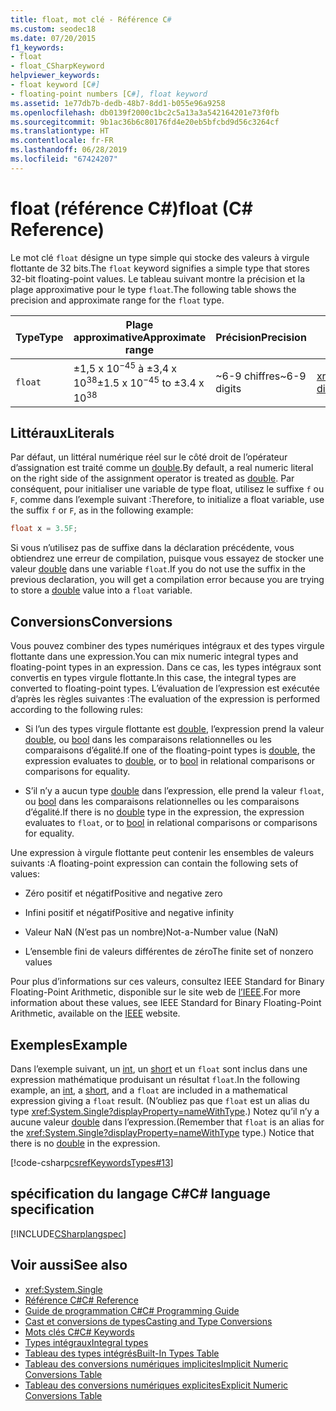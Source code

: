 ```yaml
---
title: float, mot clé - Référence C#
ms.custom: seodec18
ms.date: 07/20/2015
f1_keywords:
- float
- float_CSharpKeyword
helpviewer_keywords:
- float keyword [C#]
- floating-point numbers [C#], float keyword
ms.assetid: 1e77db7b-dedb-48b7-8dd1-b055e96a9258
ms.openlocfilehash: db0139f2000c1bc2c5a13a3a542164201e73f0fb
ms.sourcegitcommit: 9b1ac36b6c80176fd4e20eb5bfcbd9d56c3264cf
ms.translationtype: HT
ms.contentlocale: fr-FR
ms.lasthandoff: 06/28/2019
ms.locfileid: "67424207"
---
```

# <a name="float-c-reference"></a><span data-ttu-id="ca04d-102">float (référence C#)</span><span class="sxs-lookup"><span data-stu-id="ca04d-102">float (C# Reference)</span></span>

<span data-ttu-id="ca04d-103">Le mot clé `float` désigne un type simple qui stocke des valeurs à virgule flottante de 32 bits.</span><span class="sxs-lookup"><span data-stu-id="ca04d-103">The `float` keyword signifies a simple type that stores 32-bit floating-point values.</span></span> <span data-ttu-id="ca04d-104">Le tableau suivant montre la précision et la plage approximative pour le type `float`.</span><span class="sxs-lookup"><span data-stu-id="ca04d-104">The following table shows the precision and approximate range for the `float` type.</span></span>

|<span data-ttu-id="ca04d-105">Type</span><span class="sxs-lookup"><span data-stu-id="ca04d-105">Type</span></span>|<span data-ttu-id="ca04d-106">Plage approximative</span><span class="sxs-lookup"><span data-stu-id="ca04d-106">Approximate range</span></span>|<span data-ttu-id="ca04d-107">Précision</span><span class="sxs-lookup"><span data-stu-id="ca04d-107">Precision</span></span>|<span data-ttu-id="ca04d-108">Type .NET</span><span class="sxs-lookup"><span data-stu-id="ca04d-108">.NET type</span></span>|  
|----------|-----------------------|---------------|-------------------------|  
|`float`|<span data-ttu-id="ca04d-109">±1,5 x 10<sup>−45</sup> à ±3,4 x 10<sup>38</sup></span><span class="sxs-lookup"><span data-stu-id="ca04d-109">±1.5 x 10<sup>−45</sup> to ±3.4 x 10<sup>38</sup></span></span>|<span data-ttu-id="ca04d-110">~6-9 chiffres</span><span class="sxs-lookup"><span data-stu-id="ca04d-110">~6-9 digits</span></span>|<xref:System.Single?displayProperty=nameWithType>|  

## <a name="literals"></a><span data-ttu-id="ca04d-111">Littéraux</span><span class="sxs-lookup"><span data-stu-id="ca04d-111">Literals</span></span>

<span data-ttu-id="ca04d-112">Par défaut, un littéral numérique réel sur le côté droit de l’opérateur d’assignation est traité comme un [double](double.md).</span><span class="sxs-lookup"><span data-stu-id="ca04d-112">By default, a real numeric literal on the right side of the assignment operator is treated as [double](double.md).</span></span> <span data-ttu-id="ca04d-113">Par conséquent, pour initialiser une variable de type float, utilisez le suffixe `f` ou `F`, comme dans l’exemple suivant :</span><span class="sxs-lookup"><span data-stu-id="ca04d-113">Therefore, to initialize a float variable, use the suffix `f` or `F`, as in the following example:</span></span>

```csharp
float x = 3.5F;
```

<span data-ttu-id="ca04d-114">Si vous n’utilisez pas de suffixe dans la déclaration précédente, vous obtiendrez une erreur de compilation, puisque vous essayez de stocker une valeur [double](double.md) dans une variable `float`.</span><span class="sxs-lookup"><span data-stu-id="ca04d-114">If you do not use the suffix in the previous declaration, you will get a compilation error because you are trying to store a [double](double.md) value into a `float` variable.</span></span>

## <a name="conversions"></a><span data-ttu-id="ca04d-115">Conversions</span><span class="sxs-lookup"><span data-stu-id="ca04d-115">Conversions</span></span>

<span data-ttu-id="ca04d-116">Vous pouvez combiner des types numériques intégraux et des types virgule flottante dans une expression.</span><span class="sxs-lookup"><span data-stu-id="ca04d-116">You can mix numeric integral types and floating-point types in an expression.</span></span> <span data-ttu-id="ca04d-117">Dans ce cas, les types intégraux sont convertis en types virgule flottante.</span><span class="sxs-lookup"><span data-stu-id="ca04d-117">In this case, the integral types are converted to floating-point types.</span></span> <span data-ttu-id="ca04d-118">L’évaluation de l’expression est exécutée d’après les règles suivantes :</span><span class="sxs-lookup"><span data-stu-id="ca04d-118">The evaluation of the expression is performed according to the following rules:</span></span>

- <span data-ttu-id="ca04d-119">Si l’un des types virgule flottante est [double](double.md), l’expression prend la valeur [double](double.md), ou [bool](bool.md) dans les comparaisons relationnelles ou les comparaisons d’égalité.</span><span class="sxs-lookup"><span data-stu-id="ca04d-119">If one of the floating-point types is [double](double.md), the expression evaluates to [double](double.md), or to [bool](bool.md) in relational comparisons or comparisons for equality.</span></span>

- <span data-ttu-id="ca04d-120">S’il n’y a aucun type [double](double.md) dans l’expression, elle prend la valeur `float`, ou [bool](bool.md) dans les comparaisons relationnelles ou les comparaisons d’égalité.</span><span class="sxs-lookup"><span data-stu-id="ca04d-120">If there is no [double](double.md) type in the expression, the expression evaluates to `float`, or to [bool](bool.md) in relational comparisons or comparisons for equality.</span></span>

<span data-ttu-id="ca04d-121">Une expression à virgule flottante peut contenir les ensembles de valeurs suivants :</span><span class="sxs-lookup"><span data-stu-id="ca04d-121">A floating-point expression can contain the following sets of values:</span></span>

- <span data-ttu-id="ca04d-122">Zéro positif et négatif</span><span class="sxs-lookup"><span data-stu-id="ca04d-122">Positive and negative zero</span></span>

- <span data-ttu-id="ca04d-123">Infini positif et négatif</span><span class="sxs-lookup"><span data-stu-id="ca04d-123">Positive and negative infinity</span></span>

- <span data-ttu-id="ca04d-124">Valeur NaN (N’est pas un nombre)</span><span class="sxs-lookup"><span data-stu-id="ca04d-124">Not-a-Number value (NaN)</span></span>

- <span data-ttu-id="ca04d-125">L’ensemble fini de valeurs différentes de zéro</span><span class="sxs-lookup"><span data-stu-id="ca04d-125">The finite set of nonzero values</span></span>

<span data-ttu-id="ca04d-126">Pour plus d’informations sur ces valeurs, consultez IEEE Standard for Binary Floating-Point Arithmetic, disponible sur le site web de [l’IEEE](https://www.ieee.org).</span><span class="sxs-lookup"><span data-stu-id="ca04d-126">For more information about these values, see IEEE Standard for Binary Floating-Point Arithmetic, available on the [IEEE](https://www.ieee.org) website.</span></span>

## <a name="example"></a><span data-ttu-id="ca04d-127">Exemples</span><span class="sxs-lookup"><span data-stu-id="ca04d-127">Example</span></span>

<span data-ttu-id="ca04d-128">Dans l’exemple suivant, un [int](../builtin-types/integral-numeric-types.md), un [short](../builtin-types/integral-numeric-types.md) et un `float` sont inclus dans une expression mathématique produisant un résultat `float`.</span><span class="sxs-lookup"><span data-stu-id="ca04d-128">In the following example, an [int](../builtin-types/integral-numeric-types.md), a [short](../builtin-types/integral-numeric-types.md), and a `float` are included in a mathematical expression giving a `float` result.</span></span> <span data-ttu-id="ca04d-129">(N’oubliez pas que `float` est un alias du type <xref:System.Single?displayProperty=nameWithType>.) Notez qu’il n’y a aucune valeur [double](double.md) dans l’expression.</span><span class="sxs-lookup"><span data-stu-id="ca04d-129">(Remember that `float` is an alias for the <xref:System.Single?displayProperty=nameWithType> type.) Notice that there is no [double](double.md) in the expression.</span></span>

[!code-csharp[csrefKeywordsTypes#13](~/samples/snippets/csharp/VS_Snippets_VBCSharp/csrefKeywordsTypes/CS/keywordsTypes.cs#13)]

## <a name="c-language-specification"></a><span data-ttu-id="ca04d-130">spécification du langage C#</span><span class="sxs-lookup"><span data-stu-id="ca04d-130">C# language specification</span></span>

[!INCLUDE[CSharplangspec](~/includes/csharplangspec-md.md)]

## <a name="see-also"></a><span data-ttu-id="ca04d-131">Voir aussi</span><span class="sxs-lookup"><span data-stu-id="ca04d-131">See also</span></span>

- <xref:System.Single>
- [<span data-ttu-id="ca04d-132">Référence C#</span><span class="sxs-lookup"><span data-stu-id="ca04d-132">C# Reference</span></span>](../index.md)
- [<span data-ttu-id="ca04d-133">Guide de programmation C#</span><span class="sxs-lookup"><span data-stu-id="ca04d-133">C# Programming Guide</span></span>](../../programming-guide/index.md)
- [<span data-ttu-id="ca04d-134">Cast et conversions de types</span><span class="sxs-lookup"><span data-stu-id="ca04d-134">Casting and Type Conversions</span></span>](../../programming-guide/types/casting-and-type-conversions.md)
- [<span data-ttu-id="ca04d-135">Mots clés C#</span><span class="sxs-lookup"><span data-stu-id="ca04d-135">C# Keywords</span></span>](index.md)
- [<span data-ttu-id="ca04d-136">Types intégraux</span><span class="sxs-lookup"><span data-stu-id="ca04d-136">Integral types</span></span>](../../../csharp/language-reference/builtin-types/integral-numeric-types.md)
- [<span data-ttu-id="ca04d-137">Tableau des types intégrés</span><span class="sxs-lookup"><span data-stu-id="ca04d-137">Built-In Types Table</span></span>](built-in-types-table.md)
- [<span data-ttu-id="ca04d-138">Tableau des conversions numériques implicites</span><span class="sxs-lookup"><span data-stu-id="ca04d-138">Implicit Numeric Conversions Table</span></span>](implicit-numeric-conversions-table.md)
- [<span data-ttu-id="ca04d-139">Tableau des conversions numériques explicites</span><span class="sxs-lookup"><span data-stu-id="ca04d-139">Explicit Numeric Conversions Table</span></span>](explicit-numeric-conversions-table.md)
